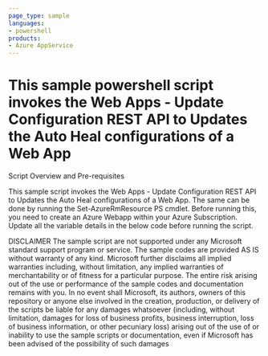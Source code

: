 ```yaml
---
page_type: sample
languages:
- powershell
products:
- Azure AppService
---
```



#  This sample powershell script invokes the Web Apps - Update Configuration REST API to Updates the Auto Heal configurations of a Web App

 Script Overview and Pre-requisites
 
 This sample script invokes the Web Apps - Update Configuration REST API to Updates the Auto Heal configurations of a Web App.
 The same can be done by running the Set-AzureRmResource PS cmdlet.
 Before running this, you need to create an Azure Webapp within your Azure Subscription.
 Update all the variable details in the below code before running the script.
 
 
 DISCLAIMER
The sample script are not supported under any Microsoft standard support program or service. The sample codes are provided AS IS without warranty of any kind. Microsoft further disclaims all implied warranties including, without limitation, any implied warranties of merchantability or of fitness for a particular purpose. The entire risk arising out of the use or performance of the sample codes and documentation remains with you. In no event shall Microsoft, its authors, owners of this repository or anyone else involved in the creation, production, or delivery of the scripts be liable for any damages whatsoever (including, without limitation, damages for loss of business profits, business interruption, loss of business information, or other pecuniary loss) arising out of the use of or inability to use the sample scripts or documentation, even if Microsoft has been advised of the possibility of such damages 

